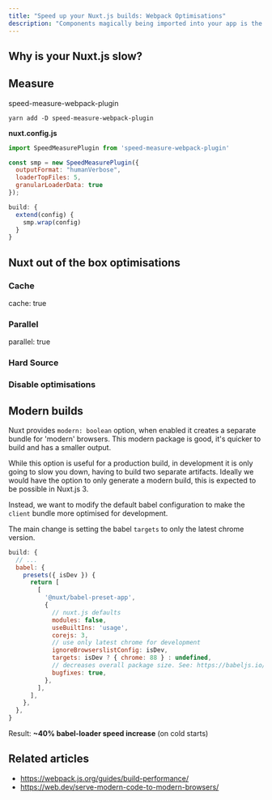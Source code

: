```yaml
---
title: "Speed up your Nuxt.js builds: Webpack Optimisations"
description: "Components magically being imported into your app is the latest developer experience trend in Vue. Why does it exist and how does it work?"
---
```


## Why is your Nuxt.js slow?

## Measure

speed-measure-webpack-plugin

```shell
yarn add -D speed-measure-webpack-plugin
```

**nuxt.config.js**

```js
import SpeedMeasurePlugin from 'speed-measure-webpack-plugin'

const smp = new SpeedMeasurePlugin({
  outputFormat: "humanVerbose",
  loaderTopFiles: 5,
  granularLoaderData: true
});

build: {
  extend(config) {
    smp.wrap(config)
  }
}
```

## Nuxt out of the box optimisations

### Cache

cache: true

### Parallel 

parallel: true

### Hard Source

### Disable optimisations


## Modern builds

Nuxt provides `modern: boolean` option, when enabled it creates a separate bundle for 'modern' browsers.
This modern package is good, it's quicker to build and has a smaller output.

While this option is useful for a production build, in development it is only going to slow you down, having to build
two separate artifacts. Ideally we would have the option to only generate a modern build, this is expected to be possible in Nuxt.js 3.

Instead, we want to modify the default babel configuration to make the `client` bundle more optimised for development.

The main change is setting the babel `targets` to only the latest chrome version. 

```js
build: {
  // ...
  babel: {
    presets({ isDev }) {
      return [
        [
          '@nuxt/babel-preset-app',
          {
            // nuxt.js defaults
            modules: false,
            useBuiltIns: 'usage',
            corejs: 3,
            // use only latest chrome for development
            ignoreBrowserslistConfig: isDev,
            targets: isDev ? { chrome: 88 } : undefined,
            // decreases overall package size. See: https://babeljs.io/docs/en/babel-preset-env#bugfixes
            bugfixes: true,
          },
        ],
      ],
    },
  },
}
```

Result: **~40% babel-loader speed increase** (on cold starts)


## Related articles

- https://webpack.js.org/guides/build-performance/
- https://web.dev/serve-modern-code-to-modern-browsers/